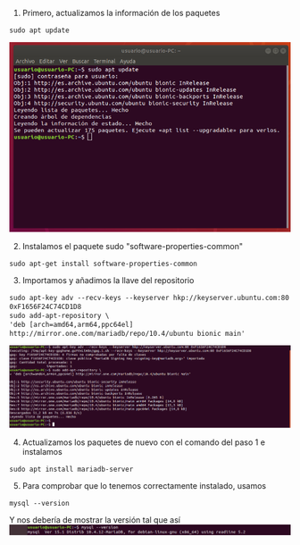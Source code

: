 1. Primero, actualizamos la información de los paquetes
```
sudo apt update
```
![imagen](https://github.com/Godot99/Instalacion-MariaDB/blob/master/Imagenes/BD1.PNG)

2. Instalamos el paquete sudo "software-properties-common"
```
sudo apt-get install software-properties-common
```

3. Importamos y añadimos la llave del repositorio
```
sudo apt-key adv --recv-keys --keyserver hkp://keyserver.ubuntu.com:80 0xF1656F24C74CD1D8
sudo add-apt-repository \
'deb [arch=amd64,arm64,ppc64el] http://mirror.one.com/mariadb/repo/10.4/ubuntu bionic main'
```
![imagen](https://github.com/Godot99/Instalacion-MariaDB/blob/master/Imagenes/BD2.PNG)

4. Actualizamos los paquetes de nuevo con el comando del paso 1 e instalamos
```
sudo apt install mariadb-server
```

5. Para comprobar que lo tenemos correctamente instalado, usamos
```
mysql --version
```
Y nos debería de mostrar la versión tal que así
![imagen](https://github.com/Godot99/Instalacion-MariaDB/blob/master/Imagenes/BD3.PNG)
